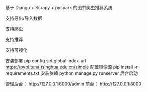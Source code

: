 基于 Django + Scrapy + pyspark 的图书爬虫推荐系统

支持导出/导入数据

支持爬虫

支持推荐

支持可视化

安装部署
pip config set global.index-url https://pypi.tuna.tsinghua.edu.cn/simple  配置镜像源
pip install -r requirements.txt   安装依赖
python manage.py runserver  后台启动


管理后台：
    http://127.0.0.1:8000/admin
前台：
    http://127.0.0.1:8000